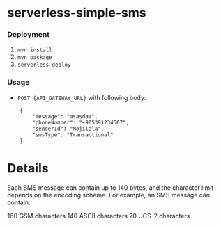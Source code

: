 # serverless-simple-sms

### Deployment

1. `mvn install`
2. `mvn package`
3. `serverless deploy`

### Usage
* `POST {API_GATEWAY_URL}` with following body:
```
    {
    	"message": "asasdaa",
    	"phoneNumber": "+905391234567",
    	"senderId": "Mojilala",
    	"smsType": "Transactional"
    }
```

# Details 
Each SMS message can contain up to 140 bytes, and the character limit depends on the encoding scheme. For example, an SMS message can contain:

160 GSM characters
140 ASCII characters
70 UCS-2 characters
